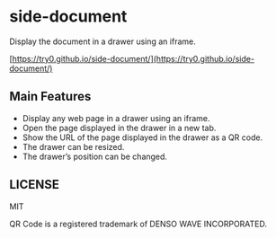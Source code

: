 # side-document

Display the document in a drawer using an iframe.

[https://try0.github.io/side-document/](https://try0.github.io/side-document/)

## Main Features

* Display any web page in a drawer using an iframe.
* Open the page displayed in the drawer in a new tab.
* Show the URL of the page displayed in the drawer as a QR code.
* The drawer can be resized.
* The drawer’s position can be changed.

## LICENSE

MIT

QR Code is a registered trademark of DENSO WAVE INCORPORATED.
